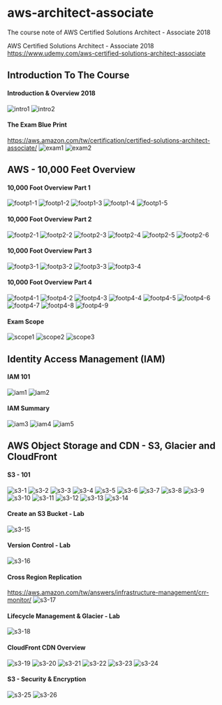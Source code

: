 # aws-architect-associate
The course note of AWS Certified Solutions Architect - Associate 2018  

AWS Certified Solutions Architect - Associate 2018  
https://www.udemy.com/aws-certified-solutions-architect-associate

## Introduction To The Course

#### Introduction & Overview 2018
![](https://github.com/smalltide/aws-architect-associate/blob/master/img/intro1.png "intro1")
![](https://github.com/smalltide/aws-architect-associate/blob/master/img/intro2.png "intro2")

#### The Exam Blue Print
https://aws.amazon.com/tw/certification/certified-solutions-architect-associate/
![](https://github.com/smalltide/aws-architect-associate/blob/master/img/exam1.png "exam1")
![](https://github.com/smalltide/aws-architect-associate/blob/master/img/exam2.png "exam2")

## AWS - 10,000 Feet Overview

#### 10,000 Foot Overview Part 1
![](https://github.com/smalltide/aws-architect-associate/blob/master/img/footp1-1.png "footp1-1")
![](https://github.com/smalltide/aws-architect-associate/blob/master/img/footp1-2.png "footp1-2")
![](https://github.com/smalltide/aws-architect-associate/blob/master/img/footp1-3.png "footp1-3")
![](https://github.com/smalltide/aws-architect-associate/blob/master/img/footp1-4.png "footp1-4")
![](https://github.com/smalltide/aws-architect-associate/blob/master/img/footp1-5.png "footp1-5")

#### 10,000 Foot Overview Part 2
![](https://github.com/smalltide/aws-architect-associate/blob/master/img/footp2-1.png "footp2-1")
![](https://github.com/smalltide/aws-architect-associate/blob/master/img/footp2-2.png "footp2-2")
![](https://github.com/smalltide/aws-architect-associate/blob/master/img/footp2-3.png "footp2-3")
![](https://github.com/smalltide/aws-architect-associate/blob/master/img/footp2-4.png "footp2-4")
![](https://github.com/smalltide/aws-architect-associate/blob/master/img/footp2-5.png "footp2-5")
![](https://github.com/smalltide/aws-architect-associate/blob/master/img/footp2-6.png "footp2-6")

#### 10,000 Foot Overview Part 3
![](https://github.com/smalltide/aws-architect-associate/blob/master/img/footp3-1.png "footp3-1")
![](https://github.com/smalltide/aws-architect-associate/blob/master/img/footp3-2.png "footp3-2")
![](https://github.com/smalltide/aws-architect-associate/blob/master/img/footp3-3.png "footp3-3")
![](https://github.com/smalltide/aws-architect-associate/blob/master/img/footp3-4.png "footp3-4")

#### 10,000 Foot Overview Part 4
![](https://github.com/smalltide/aws-architect-associate/blob/master/img/footp4-1.png "footp4-1")
![](https://github.com/smalltide/aws-architect-associate/blob/master/img/footp4-2.png "footp4-2")
![](https://github.com/smalltide/aws-architect-associate/blob/master/img/footp4-3.png "footp4-3")
![](https://github.com/smalltide/aws-architect-associate/blob/master/img/footp4-4.png "footp4-4")
![](https://github.com/smalltide/aws-architect-associate/blob/master/img/footp4-5.png "footp4-5")
![](https://github.com/smalltide/aws-architect-associate/blob/master/img/footp4-6.png "footp4-6")
![](https://github.com/smalltide/aws-architect-associate/blob/master/img/footp4-7.png "footp4-7")
![](https://github.com/smalltide/aws-architect-associate/blob/master/img/footp4-8.png "footp4-8")
![](https://github.com/smalltide/aws-architect-associate/blob/master/img/footp4-9.png "footp4-9")

#### Exam Scope
![](https://github.com/smalltide/aws-architect-associate/blob/master/img/scope1.png "scope1")
![](https://github.com/smalltide/aws-architect-associate/blob/master/img/scope2.png "scope2")
![](https://github.com/smalltide/aws-architect-associate/blob/master/img/scope3.png "scope3")

## Identity Access Management (IAM)

#### IAM 101
![](https://github.com/smalltide/aws-architect-associate/blob/master/img/iam1.png "iam1")
![](https://github.com/smalltide/aws-architect-associate/blob/master/img/iam2.png "iam2")

#### IAM Summary
![](https://github.com/smalltide/aws-architect-associate/blob/master/img/iam3.png "iam3")
![](https://github.com/smalltide/aws-architect-associate/blob/master/img/iam4.png "iam4")
![](https://github.com/smalltide/aws-architect-associate/blob/master/img/iam5.png "iam5")

## AWS Object Storage and CDN - S3, Glacier and CloudFront

#### S3 - 101
![](https://github.com/smalltide/aws-architect-associate/blob/master/img/s3-1.png "s3-1")
![](https://github.com/smalltide/aws-architect-associate/blob/master/img/s3-2.png "s3-2")
![](https://github.com/smalltide/aws-architect-associate/blob/master/img/s3-3.png "s3-3")
![](https://github.com/smalltide/aws-architect-associate/blob/master/img/s3-4.png "s3-4")
![](https://github.com/smalltide/aws-architect-associate/blob/master/img/s3-5.png "s3-5")
![](https://github.com/smalltide/aws-architect-associate/blob/master/img/s3-6.png "s3-6")
![](https://github.com/smalltide/aws-architect-associate/blob/master/img/s3-7.png "s3-7")
![](https://github.com/smalltide/aws-architect-associate/blob/master/img/s3-8.png "s3-8")
![](https://github.com/smalltide/aws-architect-associate/blob/master/img/s3-9.png "s3-9")
![](https://github.com/smalltide/aws-architect-associate/blob/master/img/s3-10.png "s3-10")
![](https://github.com/smalltide/aws-architect-associate/blob/master/img/s3-11.png "s3-11")
![](https://github.com/smalltide/aws-architect-associate/blob/master/img/s3-12.png "s3-12")
![](https://github.com/smalltide/aws-architect-associate/blob/master/img/s3-13.png "s3-13")
![](https://github.com/smalltide/aws-architect-associate/blob/master/img/s3-14.png "s3-14")

#### Create an S3 Bucket - Lab
![](https://github.com/smalltide/aws-architect-associate/blob/master/img/s3-15.png "s3-15")

#### Version Control - Lab
![](https://github.com/smalltide/aws-architect-associate/blob/master/img/s3-16.png "s3-16")

#### Cross Region Replication
https://aws.amazon.com/tw/answers/infrastructure-management/crr-monitor/
![](https://github.com/smalltide/aws-architect-associate/blob/master/img/s3-17.png "s3-17")

#### Lifecycle Management & Glacier - Lab
![](https://github.com/smalltide/aws-architect-associate/blob/master/img/s3-18.png "s3-18")

#### CloudFront CDN Overview
![](https://github.com/smalltide/aws-architect-associate/blob/master/img/s3-19.png "s3-19")
![](https://github.com/smalltide/aws-architect-associate/blob/master/img/s3-20.png "s3-20")
![](https://github.com/smalltide/aws-architect-associate/blob/master/img/s3-21.png "s3-21")
![](https://github.com/smalltide/aws-architect-associate/blob/master/img/s3-22.png "s3-22")
![](https://github.com/smalltide/aws-architect-associate/blob/master/img/s3-23.png "s3-23")
![](https://github.com/smalltide/aws-architect-associate/blob/master/img/s3-24.png "s3-24")

#### S3 - Security & Encryption
![](https://github.com/smalltide/aws-architect-associate/blob/master/img/s3-25.png "s3-25")
![](https://github.com/smalltide/aws-architect-associate/blob/master/img/s3-26.png "s3-26")
